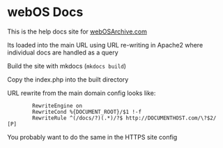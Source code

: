 # webOS Docs

This is the help docs site for [webOSArchive.com](http://www.webosarchive.com)

Its loaded into the main URL using URL re-writing in Apache2 where individual docs are handled as a query

Build the site with mkdocs (`mkdocs build`)

Copy the index.php into the built directory

URL rewrite from the main domain config looks like:
```
        RewriteEngine on
        RewriteCond %{DOCUMENT_ROOT}/$1 !-f
        RewriteRule ^(/docs/?)(.*)/?$ http://DOCUMENTHOST.com/\?$2/ [P]
```

You probably want to do the same in the HTTPS site config